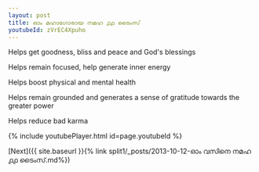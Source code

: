 ```yaml
---
layout: post
title: ഓം മഹാഗോരായ നമഹ ൧൧ ടൈംസ്
youtubeId: zVrEC4Xpuho
---
```

 
 
Helps get goodness, bliss and peace and God's blessings
 
Helps remain focused, help generate inner energy 
 
Helps boost physical and mental health 
 
Helps remain grounded and generates a sense of gratitude towards the greater power 
 
Helps reduce bad karma
 
 
 
 


{% include youtubePlayer.html id=page.youtubeId %}
 
[Next]({{ site.baseurl }}{% link  split1/_posts/2013-10-12-ഓം വസിനെ നമഹ ൧൧ ടൈംസ്.md%})
 
